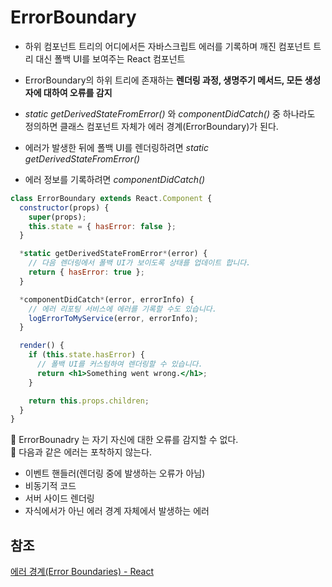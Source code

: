# ErrorBoundary

- 하위 컴포넌트 트리의 어디에서든 자바스크립트 에러를 기록하며 깨진 컴포넌트 트리 대신 폴백 UI를 보여주는 React 컴포넌트

- ErrorBoundary의 하위 트리에 존재하는 **렌더링 과정, 생명주기 메서드, 모든 생성자에 대하여 오류를 감지**

- _static getDerivedStateFromError()_ 와 _componentDidCatch()_ 중 하나라도 정의하면 클래스 컴포넌트 자체가 에러 경계(ErrorBoundary)가 된다.

- 에러가 발생한 뒤에 폴백 UI를 렌더링하려면 _static getDerivedStateFromError()_

- 에러 정보를 기록하려면 _componentDidCatch()_

```jsx
class ErrorBoundary extends React.Component {
  constructor(props) {
    super(props);
    this.state = { hasError: false };
  }

  *static getDerivedStateFromError*(error) {
    // 다음 렌더링에서 폴백 UI가 보이도록 상태를 업데이트 합니다.
    return { hasError: true };
  }

  *componentDidCatch*(error, errorInfo) {
    // 에러 리포팅 서비스에 에러를 기록할 수도 있습니다.
    logErrorToMyService(error, errorInfo);
  }

  render() {
    if (this.state.hasError) {
      // 폴백 UI를 커스텀하여 렌더링할 수 있습니다.
      return <h1>Something went wrong.</h1>;
    }

    return this.props.children;
  }
}
```

<aside>
🚫 ErrorBounadry 는 자기 자신에 대한 오류를 감지할 수 없다.

</aside>

<aside>
🚫 다음과 같은 에러는 포착하지 않는다.

- 이벤트 핸들러(렌더링 중에 발생하는 오류가 아님)
- 비동기적 코드
- 서버 사이드 렌더링
- 자식에서가 아닌 에러 경계 자체에서 발생하는 에러
</aside>

## 참조

[에러 경계(Error Boundaries) - React](https://ko.reactjs.org/docs/error-boundaries.html)
